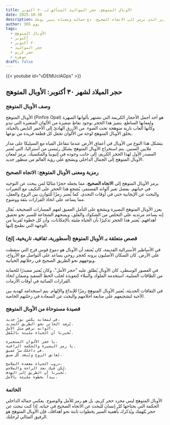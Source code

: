 ```yaml
---
title: الأوبال المتوهج، حجر المواليد المتألق لـ ٣٠ أكتوبر
date: 2025-10-30
description: اشعر بأهمية الأوبال المتوهج، حجر المواليد لـ ٣٠ أكتوبر الذي يرمز إلى الاتجاه الصحيح. دع جماله ومعناه ينير يومك.
author: 365 يوم
tags:
  - الأوبال المتوهج
  - أكتوبر
  - ٣٠ أكتوبر
  - حجر المواليد
  - حجر كريم
  - جوهرة
draft: false
---
```


{{< youtube id="vDEMUciAGps" >}}

## حجر الميلاد لشهر ٣٠ أكتوبر: الأوبال المتوهج

### وصف الأوبال المتوهج

الأوبال المتوهج (Pinfire Opal) هو أحد أجمل الأحجار الكريمة التي تشتهر بألوانها المبهرة ولمعانها الساطع. يتميز هذا الحجر بوجود نقاط صغيرة من الألوان المتغيرة التي تبدو وكأنها ألعاب نارية متوهجة تحت الضوء. من الأزرق الهادئ إلى الأحمر النابض بالحياة، يخلق الأوبال المتوهج لوحة من الألوان تجعل كل قطعة فريدة من نوعها.

يتشكل هذا النوع من الأوبال في أعماق الأرض عندما تتفاعل المياه مع السيليكا على مدار ملايين السنين. يتم استخراج الأوبال المتوهج بشكل رئيسي من أستراليا، التي تُعتبر المصدر الأول لهذا الحجر الكريم، إلى جانب وجوده في إثيوبيا والمكسيك. يرمز لمعان الأوبال المتوهج إلى الجمال الداخلي ويشجع على رؤية العالم من منظور جديد.

### رمزية ومعنى الأوبال المتوهج: الاتجاه الصحيح

يرمز الأوبال المتوهج إلى **الاتجاه الصحيح**، مما يجعله حجرًا مثاليًا لمن يبحث عن التوجيه في حياتهم. بفضل تغير ألوانه المستمر، يُشجع هذا الحجر على التكيف مع التغيرات والبحث عن الإيجابية حتى في أوقات التحدي. كما يُعتبر رمزًا للتوازن بين الروح والعقل، مما يساعد على اتخاذ القرارات بثقة ووضوح.

يعزز الأوبال المتوهج البصيرة ويشجع على التأمل العميق لفهم المسارات الصحيحة. يُقال إنه يساعد مرتديه على التخلص من الشكوك والقلق، ويمنحهم الشجاعة للسير نحو تحقيق أهدافهم. يُعتبر هذا الحجر تذكيرًا بأن الحياة مليئة بالإمكانات، وأن كل خطوة تُقربنا من الوجهة التي نطمح إليها.

### قصص متعلقة بـ الأوبال المتوهج (أسطورية، ثقافية، تاريخية، إلخ)

في الأساطير الأسترالية القديمة، كان يُعتقد أن الأوبال هو دموع قوس قزح التي سقطت على الأرض. كان السكان الأصليون يرونه كحجر روحي يساعد على التواصل مع الأرواح، ويوجههم نحو الطريق الصحيح في رحلاتهم الحياتية.

في العصور الوسطى، كان الأوبال يُطلق عليه "حجر الأمل"، وكان يُعتبر مصدرًا للحماية من الطاقات السلبية. استخدمه الملوك والنبلاء كتعويذة لجلب الحظ السعيد وضمان اتخاذ القرارات الصائبة في أوقات الأزمات.

في الثقافات الحديثة، يُعتبر الأوبال المتوهج رمزًا للإبداع والإلهام. يتم استخدامه كهدية بين الأحبة لتشجيعهم على متابعة أحلامهم والبحث عن السعادة في رحلتهم الخاصة.

### قصيدة مستوحاة من الأوبال المتوهج

```
في لمعانه يكمن نورٌ جديد،  
يُرشد الحائر نحو الطريق السديد.  
ألوانه ترقص مثل الأمل،  
تُخبرنا أن الحياة مليئة بالمُقل.

يا حجر الألوان المتغيرة،  
يا رمز البصيرة والحكمة الراقية.  
في داخلك سرٌ عميق،  
يُعانق الروح ويُبعد كل ضيق.

دروب الحياة معقدة الملامح،  
لكن فيك نجد الراحة والملاحم.  
تُخبرنا أن الطريق إلى الهدف،  
يبدأ بخطوة مليئة بالأمل.  
```

### الخاتمة

الأوبال المتوهج ليس مجرد حجر كريم، بل هو رمز للأمل والوضوح. يعكس جماله الداخلي الحكمة التي يحتاجها كل إنسان للبحث عن الاتجاه الصحيح في حياته. إذا كنت تبحث عن حجر يُلهمك ويُذكرك بأهمية السير بخطوات ثابتة نحو أهدافك، فإن الأوبال المتوهج هو الرفيق المثالي لرحلتك.